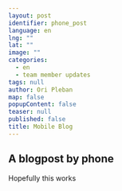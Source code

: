 ```yaml
---
layout: post
identifier: phone_post
language: en
lng: ""
lat: ""
image: ""
categories: 
  - en
  - team member updates
tags: null
author: Ori Pleban
map: false
popupContent: false
teaser: null
published: false
title: Mobile Blog
---
```

## A blogpost by phone

Hopefully this works

